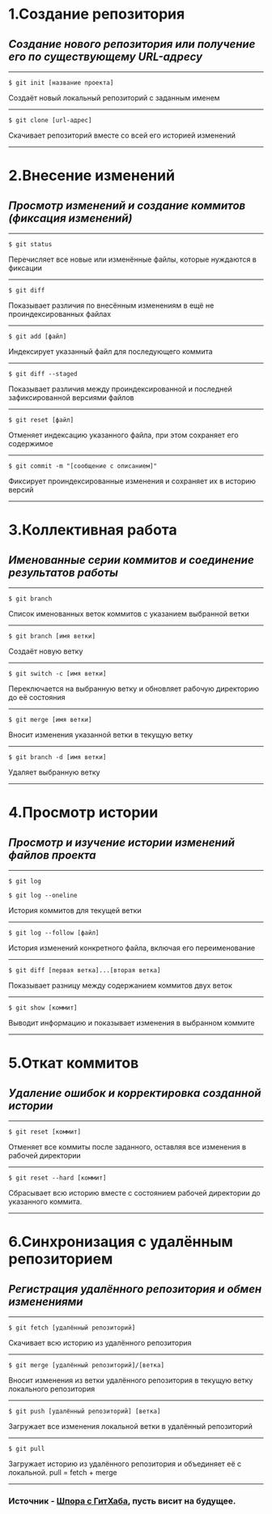 # 1.Создание репозитория

## *Создание нового репозитория или получение его по существующему URL-адресу*
---

`$ git init [название проекта]`

Создаёт новый локальный репозиторий с заданным именем
___
`$ git clone [url-адрес]`

Скачивает репозиторий вместе со всей его историей изменений
______

# 2.Внесение изменений

## *Просмотр изменений и создание коммитов (фиксация изменений)*
---

`$ git status`

Перечисляет все новые или изменённые файлы, которые нуждаются в фиксации
___

`$ git diff`

Показывает различия по внесённым изменениям в ещё не проиндексированных файлах
___
`$ git add [файл]`

Индексирует указанный файл для последующего коммита
___
`$ git diff --staged`

Показывает различия между проиндексированной и последней зафиксированной версиями файлов
___
`$ git reset [файл]`

Отменяет индексацию указанного файла, при этом сохраняет его содержимое
___
`$ git commit -m "[сообщение с описанием]"`

Фиксирует проиндексированные изменения и сохраняет их в историю версий
___

# 3.Коллективная работа

## *Именованные серии коммитов и соединение результатов работы*
___
`$ git branch`

Список именованных веток коммитов с указанием выбранной ветки
___
`$ git branch [имя ветки]`

Создаёт новую ветку
___
`$ git switch -c [имя ветки]`

Переключается на выбранную ветку и обновляет рабочую директорию до её состояния
___
`$ git merge [имя ветки]`

Вносит изменения указанной ветки в текущую ветку
___
`$ git branch -d [имя ветки]`

Удаляет выбранную ветку
___

# 4.Просмотр истории
## *Просмотр и изучение истории изменений файлов проекта*
___
`$ git log`

`$ git log --oneline`

История коммитов для текущей ветки
___
`$ git log --follow [файл]`

История изменений конкретного файла, включая его переименование
___
`$ git diff [первая ветка]...[вторая ветка]`

Показывает разницу между содержанием коммитов двух веток
___
`$ git show [коммит]`

Выводит информацию и показывает изменения в выбранном коммите
___

# 5.Откат коммитов
## *Удаление ошибок и корректировка созданной истории*
___
`$ git reset [коммит]`

Отменяет все коммиты после заданного, оставляя все изменения в рабочей директории
___
`$ git reset --hard [коммит]`

Сбрасывает всю историю вместе с состоянием рабочей директории до указанного коммита.
___

# 6.Синхронизация с удалённым репозиторием
## *Регистрация удалённого репозитория и обмен изменениями*
___
`$ git fetch [удалённый репозиторий]`

Скачивает всю историю из удалённого репозитория
___
`$ git merge [удалённый репозиторий]/[ветка]`

Вносит изменения из ветки удалённого репозитория в текущую ветку локального репозитория
___
`$ git push [удалённый репозиторий] [ветка]`

Загружает все изменения локальной ветки в удалённый репозиторий
___
`$ git pull`

Загружает историю из удалённого репозитория и объединяет её с локальной. pull = fetch + merge
___

### Источник - [Шпора с ГитХаба](https://training.github.com/downloads/ru/github-git-cheat-sheet/), пусть висит на будущее.